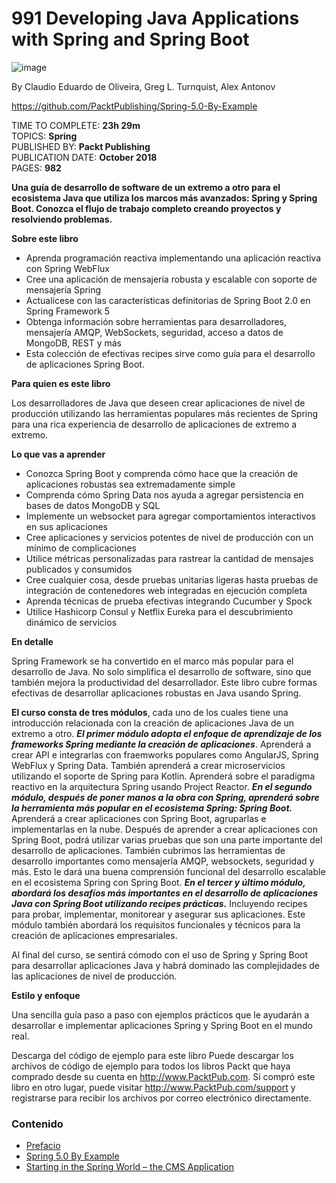 # 991 Developing Java Applications with Spring and Spring Boot

![image](https://user-images.githubusercontent.com/23094588/126750182-f23b5847-f695-4500-aff0-ab8aa099d688.png)

By Claudio Eduardo de Oliveira, Greg L. Turnquist, Alex Antonov

https://github.com/PacktPublishing/Spring-5.0-By-Example

TIME TO COMPLETE: **23h 29m**<br>
TOPICS: **Spring**<br>
PUBLISHED BY: **Packt Publishing**<br>
PUBLICATION DATE: **October 2018**<br>
PAGES: **982**<br>

**Una guía de desarrollo de software de un extremo a otro para el ecosistema Java que utiliza los marcos más avanzados: Spring y Spring Boot. Conozca el flujo de trabajo completo creando proyectos y resolviendo problemas.**

**Sobre este libro**

* Aprenda programación reactiva implementando una aplicación reactiva con Spring WebFlux
* Cree una aplicación de mensajería robusta y escalable con soporte de mensajería Spring
* Actualícese con las características definitorias de Spring Boot 2.0 en Spring Framework 5
* Obtenga información sobre herramientas para desarrolladores, mensajería AMQP, WebSockets, seguridad, acceso a datos de MongoDB, REST y más
* Esta colección de efectivas recipes sirve como guía para el desarrollo de aplicaciones Spring Boot.

**Para quien es este libro**

Los desarrolladores de Java que deseen crear aplicaciones de nivel de producción utilizando las herramientas populares más recientes de Spring para una rica experiencia de desarrollo de aplicaciones de extremo a extremo.

**Lo que vas a aprender**

* Conozca Spring Boot y comprenda cómo hace que la creación de aplicaciones robustas sea extremadamente simple
* Comprenda cómo Spring Data nos ayuda a agregar persistencia en bases de datos MongoDB y SQL
* Implemente un websocket para agregar comportamientos interactivos en sus aplicaciones
* Cree aplicaciones y servicios potentes de nivel de producción con un mínimo de complicaciones
* Utilice métricas personalizadas para rastrear la cantidad de mensajes publicados y consumidos
* Cree cualquier cosa, desde pruebas unitarias ligeras hasta pruebas de integración de contenedores web integradas en ejecución completa
* Aprenda técnicas de prueba efectivas integrando Cucumber y Spock
* Utilice Hashicorp Consul y Netflix Eureka para el descubrimiento dinámico de servicios

**En detalle**

Spring Framework se ha convertido en el marco más popular para el desarrollo de Java. No solo simplifica el desarrollo de software, sino que también mejora la productividad del desarrollador. Este libro cubre formas efectivas de desarrollar aplicaciones robustas en Java usando Spring.

**El curso consta de tres módulos**, cada uno de los cuales tiene una introducción relacionada con la creación de aplicaciones Java de un extremo a otro. ***El primer módulo adopta el enfoque de aprendizaje de los frameworks Spring mediante la creación de aplicaciones***. Aprenderá a crear API e integrarlas con fraemworks populares como AngularJS, Spring WebFlux y Spring Data. También aprenderá a crear microservicios utilizando el soporte de Spring para Kotlin. Aprenderá sobre el paradigma reactivo en la arquitectura Spring usando Project Reactor. ***En el segundo módulo, después de poner manos a la obra con Spring, aprenderá sobre la herramienta más popular en el ecosistema Spring: Spring Boot.*** Aprenderá a crear aplicaciones con Spring Boot, agruparlas e implementarlas en la nube. Después de aprender a crear aplicaciones con Spring Boot, podrá utilizar varias pruebas que son una parte importante del desarrollo de aplicaciones. También cubrimos las herramientas de desarrollo importantes como mensajería AMQP, websockets, seguridad y más. Esto le dará una buena comprensión funcional del desarrollo escalable en el ecosistema Spring con Spring Boot. ***En el tercer y último módulo, abordará los desafíos más importantes en el desarrollo de aplicaciones Java con Spring Boot utilizando recipes prácticas.*** Incluyendo recipes para probar, implementar, monitorear y asegurar sus aplicaciones. Este módulo también abordará los requisitos funcionales y técnicos para la creación de aplicaciones empresariales.

Al final del curso, se sentirá cómodo con el uso de Spring y Spring Boot para desarrollar aplicaciones Java y habrá dominado las complejidades de las aplicaciones de nivel de producción.

**Estilo y enfoque**

Una sencilla guía paso a paso con ejemplos prácticos que le ayudarán a desarrollar e implementar aplicaciones Spring y Spring Boot en el mundo real.

Descarga del código de ejemplo para este libro Puede descargar los archivos de código de ejemplo para todos los libros Packt que haya comprado desde su cuenta en http://www.PacktPub.com. Si compró este libro en otro lugar, puede visitar http://www.PacktPub.com/support y registrarse para recibir los archivos por correo electrónico directamente.

### Contenido

* [Prefacio](991_Developing_Java_Applications_with_Spring_and_Spring_Boot/00-Preface.md)
* [Spring 5.0 By Example](991_Developing_Java_Applications_with_Spring_and_Spring_Boot/01-Spring-5-0-By-Example.md)
* [Starting in the Spring World – the CMS Application](02-Starting-in-the-Spring-World–the-CMS-Application.md)
